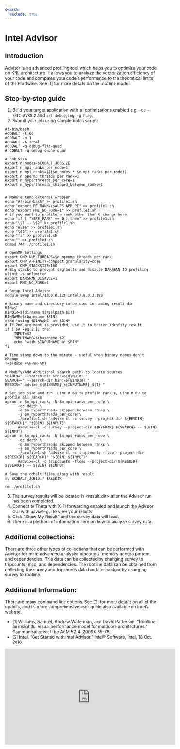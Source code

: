 ```yaml
---
search:
  exclude: true
---
```


# Intel Advisor
## Introduction
Advisor is an advanced profiling tool which helps you to optimize your code on KNL architecture. It allows you to analyze the vectorization efficiency of your code and compares your code’s performance to the theoretical limits of the hardware. See [1] for more details on the roofline model.

## Step-by-step guide
  1. Build your target application with all optimizations enabled e.g. ```-O3 -xMIC-AVX512``` and ```set debugging -g flag```.
  2. Submit your job using sample batch script:

```
#!/bin/bash
#COBALT -t 60
#COBALT -n 1
#COBALT -A Intel
#COBALT -q debug-flat-quad
# COBALT -q debug-cache-quad

# Job Size
export n_nodes=$COBALT_JOBSIZE
export n_mpi_ranks_per_node=1
export n_mpi_ranks=$(($n_nodes * $n_mpi_ranks_per_node))
export n_openmp_threads_per_rank=1
export n_hyperthreads_per_core=1
export n_hyperthreads_skipped_between_ranks=1


# Make a temp external wrapper
echo "#!/bin/bash" >> profile1.sh
echo "export PE_RANK=\$ALPS_APP_PE" >> profile1.sh
echo "export PMI_NO_FORK=1" >> profile1.sh
# if you want to profile a rank other than 0 change here
echo "if [ "\$PE_RANK" == 0 ];then" >> profile1.sh
echo "\$1 -- \$2" >> profile1.sh
echo "else" >> profile1.sh
echo "\$2" >> profile1.sh
echo "fi" >> profile1.sh
echo "" >> profile1.sh
chmod 744 ./profile1.sh

# OpenMP Settings
export OMP_NUM_THREADS=$n_openmp_threads_per_rank
export OMP_AFFINITY=compact,granularity=core
export OMP_STACKSIZE=16G
# Big stacks to prevent segfaults and disable DARSHAN IO profiling
ulimit -s unlimited
export DARSHAN_DISABLE=1
export PMI_NO_FORK=1

# Setup Intel Advisor
module swap intel/18.0.0.128 intel/19.0.3.199

# Binary name and directory to be used in naming result dir
BIN=$1
BINDIR=$(dirname $(realpath $1))
BINNAME=$(basename $BIN)
echo "using $BINNAME  at $BIN"
# If 2nd argument is provided, use it to better idenfity result
if [ $# -eq 2 ]; then
    INPUT=$2
    INPUTNAME=$(basename $2)
    echo "with $INPUTNAME at $BIN"
fi

# Time stamp down to the minute - useful when binary names don't change
T=$(date +%F-%H-%M)

# Modify/Add Additional search paths to locate sources
SEARCH=" --search-dir src:=${BINDIR} "
SEARCH+=" --search-dir bin:=${BINDIR} "
RESDIR=" advixe_${BINNAME}_${INPUTNAME}_${T} "

# Set job size and run. Line # 68 to profile rank 0, Line # 69 to profile all ranks
aprun -n $n_mpi_ranks -N $n_mpi_ranks_per_node \
      -cc depth \
      -d $n_hyperthreads_skipped_between_ranks \
      -j $n_hyperthreads_per_core \
      ./profile1.sh "advixe-cl -c survey --project-dir ${RESDIR} ${SEARCH}" "${BIN} ${INPUT}"
      #advixe-cl -c survey --project-dir ${RESDIR} ${SEARCH} -- ${BIN} ${INPUT}
aprun -n $n_mpi_ranks -N $n_mpi_ranks_per_node \
      -cc depth \
      -d $n_hyperthreads_skipped_between_ranks \
      -j $n_hyperthreads_per_core \
      ./profile1.sh "advixe-cl -c tripcounts -flop --project-dir ${RESDIR} ${SEARCH}" "${BIN} ${INPUT}"
      #advixe-cl -c tripcounts -flops --project-dir ${RESDIR} ${SEARCH} -- ${BIN} ${INPUT}

# Save the cobalt files along with result 
mv $COBALT_JOBID.* $RESDIR

rm ./profile1.sh
```
  3. The survey results will be located in <result_dir> after the Advisor run has been completed. <br />
  4. Connect to Theta with X-11 forwarding enabled and launch the Advisor GUI with advixe-gui to view your results. <br />
  5. Click “Show My Result” and the survey data will load. <br />
  6. There is a plethora of information here on how to analyze survey data.

## Additional collections:
There are three other types of collections that can be performed with Advisor for more advanced analysis: tripcounts, memory access pattern, and dependencies. This data can be collected by changing survey to tripcounts, map, and dependencies. The roofline data can be obtained from collecting the survey and tripcounts data back-to-back or by changing survey to roofline.

## Additional Information:
There are many command line options. See [2] for more details on all of the options, and its more comprehensive user guide also available on Intel’s website.
- [1] Williams, Samuel, Andrew Waterman, and David Patterson. "Roofline: an insightful visual performance model for multicore architectures." Communications of the ACM 52.4 (2009): 65-76.
- [2] Intel. “Get Started with Intel Advisor.” Intel® Software, Intel, 18 Oct. 2018

<iframe width="560" height="315" src="https://www.youtube.com/embed/nCEBrkNLUHI" title="YouTube video player" frameborder="0" allow="accelerometer; autoplay; clipboard-write; encrypted-media; gyroscope; picture-in-picture" allowfullscreen></iframe>
